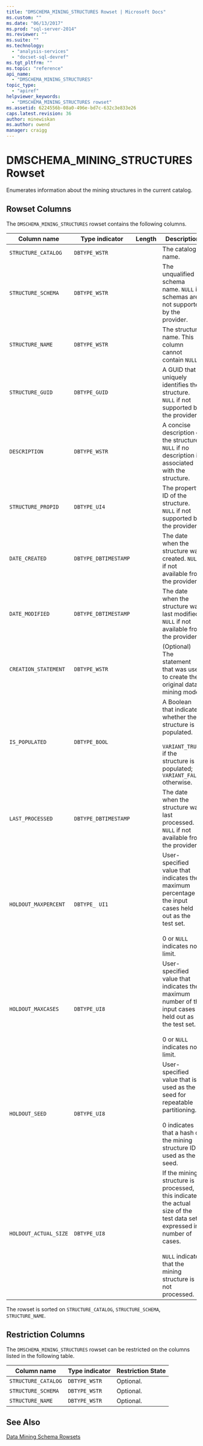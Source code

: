 ```yaml
---
title: "DMSCHEMA_MINING_STRUCTURES Rowset | Microsoft Docs"
ms.custom: ""
ms.date: "06/13/2017"
ms.prod: "sql-server-2014"
ms.reviewer: ""
ms.suite: ""
ms.technology: 
  - "analysis-services"
  - "docset-sql-devref"
ms.tgt_pltfrm: ""
ms.topic: "reference"
api_name: 
  - "DMSCHEMA_MINING_STRUCTURES"
topic_type: 
  - "apiref"
helpviewer_keywords: 
  - "DMSCHEMA_MINING_STRUCTURES rowset"
ms.assetid: 6224556b-08a0-496e-bd7c-632c3e833e26
caps.latest.revision: 36
author: minewiskan
ms.author: owend
manager: craigg
---
```

# DMSCHEMA_MINING_STRUCTURES Rowset
  Enumerates information about the mining structures in the current catalog.  
  
## Rowset Columns  
 The `DMSCHEMA_MINING_STRUCTURES` rowset contains the following columns.  
  
|Column name|Type indicator|Length|Description|  
|-----------------|--------------------|------------|-----------------|  
|`STRUCTURE_CATALOG`|`DBTYPE_WSTR`||The catalog name.|  
|`STRUCTURE_SCHEMA`|`DBTYPE_WSTR`||The unqualified schema name. `NULL` if schemas are not supported by the provider.|  
|`STRUCTURE_NAME`|`DBTYPE_WSTR`||The structure name. This column cannot contain `NULL`.|  
|`STRUCTURE_GUID`|`DBTYPE_GUID`||A GUID that uniquely identifies the structure. `NULL` if not supported by the provider.|  
|`DESCRIPTION`|`DBTYPE_WSTR`||A concise description of the structure. `NULL` if no description is associated with the structure.|  
|`STRUCTURE_PROPID`|`DBTYPE_UI4`||The property ID of the structure. `NULL` if not supported by the provider.|  
|`DATE_CREATED`|`DBTYPE_DBTIMESTAMP`||The date when the structure was created. `NULL` if not available from the provider.|  
|`DATE_MODIFIED`|`DBTYPE_DBTIMESTAMP`||The date when the structure was last modified. `NULL` if not available from the provider.|  
|`CREATION_STATEMENT`|`DBTYPE_WSTR`||(Optional) The statement that was used to create the original data mining model.|  
|`IS_POPULATED`|`DBTYPE_BOOL`||A Boolean that indicates whether the structure is populated.<br /><br /> `VARIANT_TRUE` if the structure is populated; `VARIANT_FALSE` otherwise.|  
|`LAST_PROCESSED`|`DBTYPE_DBTIMESTAMP`||The date when the structure was last processed. `NULL` if not available from the provider.|  
|`HOLDOUT_MAXPERCENT`|`DBTYPE_ UI1`||User-specified value that indicates the maximum percentage of the input cases held out as the test set.<br /><br /> 0 or `NULL` indicates no limit.|  
|`HOLDOUT_MAXCASES`|`DBTYPE_UI8`||User-specified value that indicates the maximum number of the input cases held out as the test set.<br /><br /> 0 or `NULL` indicates no limit.|  
|`HOLDOUT_SEED`|`DBTYPE_UI8`||User-specified value that is used as the seed for repeatable partitioning.<br /><br /> 0 indicates that a hash of the mining structure ID is used as the seed.|  
|`HOLDOUT_ACTUAL_SIZE`|`DBTYPE_UI8`||If the mining structure is processed, this indicates the actual size of the test data set, expressed in number of cases.<br /><br /> `NULL` indicates that the mining structure is not processed.|  
  
 The rowset is sorted on `STRUCTURE_CATALOG`, `STRUCTURE_SCHEMA`, `STRUCTURE_NAME`.  
  
## Restriction Columns  
 The `DMSCHEMA_MINING_STRUCTURES` rowset can be restricted on the columns listed in the following table.  
  
|Column name|Type indicator|Restriction State|  
|-----------------|--------------------|-----------------------|  
|`STRUCTURE_CATALOG`|`DBTYPE_WSTR`|Optional.|  
|`STRUCTURE_SCHEMA`|`DBTYPE_WSTR`|Optional.|  
|`STRUCTURE_NAME`|`DBTYPE_WSTR`|Optional.|  
  
## See Also  
 [Data Mining Schema Rowsets](../../schema-rowsets/data-mining/data-mining-schema-rowsets.md) 
  
  
